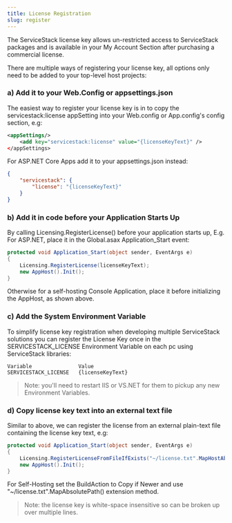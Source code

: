 ```yaml
---
title: License Registration
slug: register
---
```


The ServiceStack license key allows un-restricted access to ServiceStack packages and is available in your My Account Section after purchasing a commercial license.

There are multiple ways of registering your license key, all options only need to be added to your top-level host projects:

### a) Add it to your Web.Config or appsettings.json

The easiest way to register your license key is in to copy the servicestack:license appSetting into your Web.config or App.config's <appSettings/> config section, e.g:

```xml
<appSettings/>
    <add key="servicestack:license" value="{licenseKeyText}" />
</appSettings>
```

For ASP.NET Core Apps add it to your appsettings.json instead:

```json
{
    "servicestack": {
        "license": "{licenseKeyText}"
    }
}
```

### b) Add it in code before your Application Starts Up

By calling Licensing.RegisterLicense() before your application starts up, E.g. For ASP.NET, place it in the Global.asax Application_Start event:

```csharp
protected void Application_Start(object sender, EventArgs e)
{
    Licensing.RegisterLicense(licenseKeyText);
    new AppHost().Init();
}
```

Otherwise for a self-hosting Console Application, place it before initializing the AppHost, as shown above.

### c) Add the System Environment Variable

To simplify license key registration when developing multiple ServiceStack solutions you can register the License Key once in the SERVICESTACK_LICENSE Environment Variable on each pc using ServiceStack libraries:

    Variable               Value    
    SERVICESTACK_LICENSE   {licenseKeyText}

> Note: you'll need to restart IIS or VS.NET for them to pickup any new Environment Variables.

### d) Copy license key text into an external text file

Similar to above, we can register the license from an external plain-text file containing the license key text, e.g:

```csharp
protected void Application_Start(object sender, EventArgs e)
{
    Licensing.RegisterLicenseFromFileIfExists("~/license.txt".MapHostAbsolutePath());
    new AppHost().Init();
}
```

For Self-Hosting set the BuildAction to Copy if Newer and use "~/license.txt".MapAbsolutePath() extension method.

> Note: the license key is white-space insensitive so can be broken up over multiple lines.



